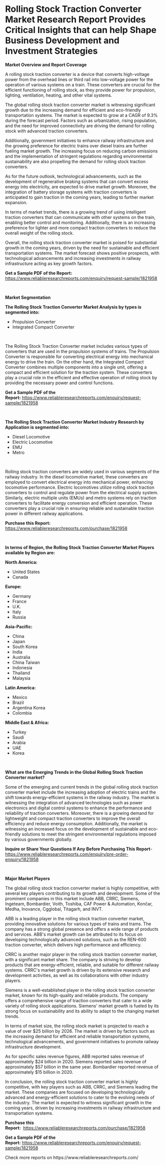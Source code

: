 <p><h1>Rolling Stock Traction Converter Market Research Report Provides Critical Insights that can help Shape Business Development and Investment Strategies</h1></p><p><strong>Market Overview and Report Coverage</strong></p>
<p><p>A rolling stock traction converter is a device that converts high-voltage power from the overhead lines or third rail into low-voltage power for the operation of various systems on a train. These converters are crucial for the efficient functioning of rolling stock, as they provide power for propulsion, lighting, ventilation, heating, and other vital systems.</p><p>The global rolling stock traction converter market is witnessing significant growth due to the increasing demand for efficient and eco-friendly transportation systems. The market is expected to grow at a CAGR of 9.3% during the forecast period. Factors such as urbanization, rising population, and the need for improved connectivity are driving the demand for rolling stock with advanced traction converters.</p><p>Additionally, government initiatives to enhance railway infrastructure and the growing preference for electric trains over diesel trains are further fueling market growth. The increasing focus on reducing carbon emissions and the implementation of stringent regulations regarding environmental sustainability are also propelling the demand for rolling stock traction converters.</p><p>As for the future outlook, technological advancements, such as the development of regenerative braking systems that can convert excess energy into electricity, are expected to drive market growth. Moreover, the integration of battery storage systems with traction converters is anticipated to gain traction in the coming years, leading to further market expansion.</p><p>In terms of market trends, there is a growing trend of using intelligent traction converters that can communicate with other systems on the train, enabling better control and monitoring. Additionally, there is an increasing preference for lighter and more compact traction converters to reduce the overall weight of the rolling stock.</p><p>Overall, the rolling stock traction converter market is poised for substantial growth in the coming years, driven by the need for sustainable and efficient transportation systems. The market forecast shows positive prospects, with technological advancements and increasing investments in railway infrastructure acting as key growth factors.</p></p>
<p><strong>Get a Sample PDF of the Report:</strong> <a href="https://www.reliableresearchreports.com/enquiry/request-sample/1821958">https://www.reliableresearchreports.com/enquiry/request-sample/1821958</a></p>
<p>&nbsp;</p>
<p><strong>Market Segmentation</strong></p>
<p><strong>The Rolling Stock Traction Converter Market Analysis by types is segmented into:</strong></p>
<p><ul><li>Propulsion Converter</li><li>Integrated Compact Converter</li></ul></p>
<p>&nbsp;</p>
<p><p>The Rolling Stock Traction Converter market includes various types of converters that are used in the propulsion systems of trains. The Propulsion Converter is responsible for converting electrical energy into mechanical energy to drive the train. On the other hand, the Integrated Compact Converter combines multiple components into a single unit, offering a compact and efficient solution for the traction system. These converters play a crucial role in the efficient and effective operation of rolling stock by providing the necessary power and control functions.</p></p>
<p><strong>Get a Sample PDF of the Report:</strong>&nbsp;<a href="https://www.reliableresearchreports.com/enquiry/request-sample/1821958">https://www.reliableresearchreports.com/enquiry/request-sample/1821958</a></p>
<p>&nbsp;</p>
<p><strong>The Rolling Stock Traction Converter Market Industry Research by Application is segmented into:</strong></p>
<p><ul><li>Diesel Locomotive</li><li>Electric Locomotive</li><li>EMU</li><li>Metro</li></ul></p>
<p>&nbsp;</p>
<p><p>Rolling stock traction converters are widely used in various segments of the railway industry. In the diesel locomotive market, these converters are employed to convert electrical energy into mechanical power, enhancing locomotive performance. Electric locomotives utilize rolling stock traction converters to control and regulate power from the electrical supply system. Similarly, electric multiple units (EMUs) and metro systems rely on traction converters to facilitate energy conversion and efficient operation. These converters play a crucial role in ensuring reliable and sustainable traction power in different railway applications.</p></p>
<p><strong>Purchase this Report:</strong>&nbsp; <a href="https://www.reliableresearchreports.com/purchase/1821958">https://www.reliableresearchreports.com/purchase/1821958</a></p>
<p>&nbsp;</p>
<p><strong>In terms of Region, the Rolling Stock Traction Converter Market Players available by Region are:</strong></p>
<p>
    <p> <strong> North America: </strong>
        <ul>
            <li>United States</li>
            <li>Canada</li>
        </ul>
        </p> 
    <p> <strong> Europe: </strong>
        <ul>
            <li>Germany</li>
            <li>France</li>
            <li>U.K.</li>
            <li>Italy</li>
            <li>Russia</li>
        </ul>
        </p> 
    <p> <strong> Asia-Pacific: </strong>
        <ul>
            <li>China</li>
            <li>Japan</li>
            <li>South Korea</li>
            <li>India</li>
            <li>Australia</li>
            <li>China Taiwan</li>
            <li>Indonesia</li>
            <li>Thailand</li>
            <li>Malaysia</li>
        </ul>
        </p> 
    <p> <strong> Latin America: </strong>
        <ul>
            <li>Mexico</li>
            <li>Brazil</li>
            <li>Argentina Korea</li>
            <li>Colombia</li>
        </ul>
        </p> 
    <p> <strong> Middle East & Africa: </strong>
        <ul>
            <li>Turkey</li>
            <li>Saudi</li>
            <li>Arabia</li>
            <li>UAE</li>
            <li>Korea</li>
        </ul>
    </p>
    </p>
<p>&nbsp;</p>
<p><strong>What are the Emerging Trends in the Global Rolling Stock Traction Converter market?</strong></p>
<p><p>Some of the emerging and current trends in the global rolling stock traction converter market include the increasing adoption of electric trains and the shift towards energy-efficient systems in the railway industry. The market is witnessing the integration of advanced technologies such as power electronics and digital control systems to enhance the performance and reliability of traction converters. Moreover, there is a growing demand for lightweight and compact traction converters to improve the overall efficiency and reduce energy consumption. Additionally, the market is witnessing an increased focus on the development of sustainable and eco-friendly solutions to meet the stringent environmental regulations imposed by various governments globally.</p></p>
<p><strong>Inquire or Share Your Questions If Any Before Purchasing This Report</strong>- <a href="https://www.reliableresearchreports.com/enquiry/pre-order-enquiry/1821958">https://www.reliableresearchreports.com/enquiry/pre-order-enquiry/1821958</a></p>
<p>&nbsp;</p>
<p><strong>Major Market Players</strong></p>
<p><p>The global rolling stock traction converter market is highly competitive, with several key players contributing to its growth and development. Some of the prominent companies in this market include ABB, CRRC, Siemens, Ingeteam, Bombardier, Voith, Toshiba, CAF Power & Automation, Končar, Medha, Inovance, Cgglobal, Titagarh, and INVT.</p><p>ABB is a leading player in the rolling stock traction converter market, providing innovative solutions for various types of trains and trams. The company has a strong global presence and offers a wide range of products and services. ABB's market growth can be attributed to its focus on developing technologically advanced solutions, such as the REN-600 traction converter, which delivers high performance and efficiency.</p><p>CRRC is another major player in the rolling stock traction converter market, with a significant market share. The company is striving to develop products that are energy-efficient, reliable, and suitable for different railway systems. CRRC's market growth is driven by its extensive research and development activities, as well as its collaborations with other industry players.</p><p>Siemens is a well-established player in the rolling stock traction converter market, known for its high-quality and reliable products. The company offers a comprehensive range of traction converters that cater to a wide variety of rolling stock applications. Siemens' market growth is fueled by its strong focus on sustainability and its ability to adapt to the changing market trends.</p><p>In terms of market size, the rolling stock market is projected to reach a value of over $25 billion by 2026. The market is driven by factors such as the increasing demand for efficient and reliable transportation systems, technological advancements, and government initiatives to promote railway infrastructure development.</p><p>As for specific sales revenue figures, ABB reported sales revenue of approximately $24 billion in 2020. Siemens reported sales revenue of approximately $57 billion in the same year. Bombardier reported revenue of approximately $15 billion in 2020.</p><p>In conclusion, the rolling stock traction converter market is highly competitive, with key players such as ABB, CRRC, and Siemens leading the market. These companies are focused on developing technologically advanced and energy-efficient solutions to cater to the evolving needs of the industry. The market is expected to witness significant growth in the coming years, driven by increasing investments in railway infrastructure and transportation systems.</p></p>
<p><strong>Purchase this Report:</strong>&nbsp;&nbsp;<a href="https://www.reliableresearchreports.com/purchase/1821958">https://www.reliableresearchreports.com/purchase/1821958</a></p>
<p></p>
<p><strong>Get a Sample PDF of the Report:</strong>&nbsp;<a href="https://www.reliableresearchreports.com/enquiry/request-sample/1821958">https://www.reliableresearchreports.com/enquiry/request-sample/1821958</a></p>
<p>Check more reports on https://www.reliableresearchreports.com/</p>